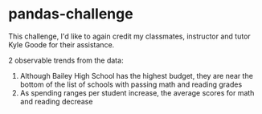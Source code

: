 # pandas-challenge

This challenge, I'd like to again credit my classmates, instructor and tutor Kyle Goode for their assistance.

2 observable trends from the data:
1.  Although Bailey High School has the highest budget, they are near the bottom of the list of schools with passing math and reading grades
2.  As spending ranges per student increase, the average scores for math and reading decrease
